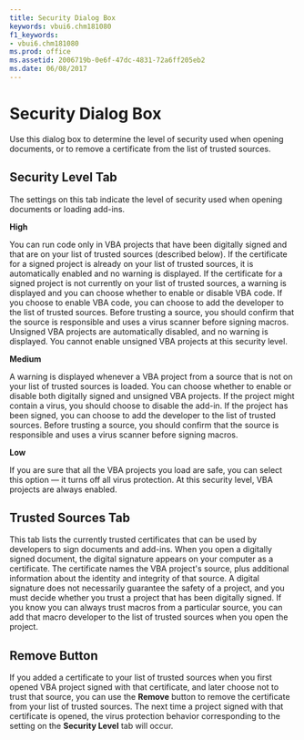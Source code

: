 ```yaml
---
title: Security Dialog Box
keywords: vbui6.chm181080
f1_keywords:
- vbui6.chm181080
ms.prod: office
ms.assetid: 2006719b-0e6f-47dc-4831-72a6ff205eb2
ms.date: 06/08/2017
---
```



# Security Dialog Box

Use this dialog box to determine the level of security used when opening documents, or to remove a certificate from the list of trusted sources.


## Security Level Tab

The settings on this tab indicate the level of security used when opening documents or loading add-ins.

 **High**

You can run code only in VBA projects that have been digitally signed and that are on your list of trusted sources (described below). If the certificate for a signed project is already on your list of trusted sources, it is automatically enabled and no warning is displayed. If the certificate for a signed project is not currently on your list of trusted sources, a warning is displayed and you can choose whether to enable or disable VBA code. If you choose to enable VBA code, you can choose to add the developer to the list of trusted sources. Before trusting a source, you should confirm that the source is responsible and uses a virus scanner before signing macros. Unsigned VBA projects are automatically disabled, and no warning is displayed. You cannot enable unsigned VBA projects at this security level.

 **Medium**

A warning is displayed whenever a VBA project from a source that is not on your list of trusted sources is loaded. You can choose whether to enable or disable both digitally signed and unsigned VBA projects. If the project might contain a virus, you should choose to disable the add-in. If the project has been signed, you can choose to add the developer to the list of trusted sources. Before trusting a source, you should confirm that the source is responsible and uses a virus scanner before signing macros.

 **Low**

If you are sure that all the VBA projects you load are safe, you can select this option — it turns off all virus protection. At this security level, VBA projects are always enabled.


## Trusted Sources Tab

This tab lists the currently trusted certificates that can be used by developers to sign documents and add-ins. When you open a digitally signed document, the digital signature appears on your computer as a certificate. The certificate names the VBA project's source, plus additional information about the identity and integrity of that source. A digital signature does not necessarily guarantee the safety of a project, and you must decide whether you trust a project that has been digitally signed. If you know you can always trust macros from a particular source, you can add that macro developer to the list of trusted sources when you open the project.


## Remove Button

If you added a certificate to your list of trusted sources when you first opened VBA project signed with that certificate, and later choose not to trust that source, you can use the  **Remove** button to remove the certificate from your list of trusted sources. The next time a project signed with that certificate is opened, the virus protection behavior corresponding to the setting on the **Security Level** tab will occur.


